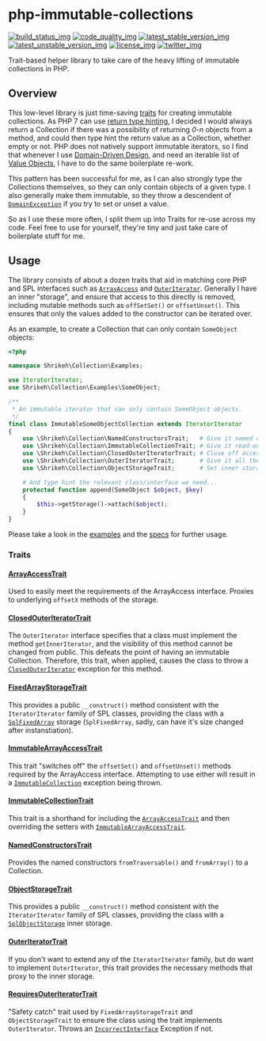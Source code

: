 # php-immutable-collections
[![build_status_img]][build_status_travis]
[![code_quality_img]][code_quality]
[![latest_stable_version_img]][latest_stable_version]
[![latest_unstable_version_img]][latest_unstable_version]
[![license_img]][license]
[![twitter_img]][twitter]

Trait-based helper library to take care of the heavy lifting of immutable collections in PHP.

## Overview

This low-level library is just time-saving [traits][] for creating immutable collections. As PHP 7 can use [return type hinting][php7_returning_values], I decided I would always return a Collection if there was a possibility of returning _0-n_ objects from a method, and could then type hint the return value as a Collection, whether empty or not. PHP does not natively support immutable iterators, so I find that whenever I use [Domain-Driven Design][ddd], and need an iterable list of [Value Objects][value_objects], I have to do the same boilerplate re-work.

This pattern has been successful for me, as I can also strongly type the Collections themselves, so they can only contain objects of a given type. I also generally make them immutable, so they throw a descendent of [`DomainException`][domainexception] if you try to set or unset a value.

So as I use these more often, I split them up into Traits for re-use across my code. Feel free to use for yourself, they're tiny and just take care of boilerplate stuff for me.

## Usage
The library consists of about a dozen traits that aid in matching core PHP and SPL interfaces such as [`ArrayAccess`][arrayaccess] and [`OuterIterator`][outeriterator]. Generally I have an inner "storage", and ensure that access to this directly is removed, including mutable methods such as `offSetSet()` or `offsetUnset()`. This ensures that only the values added to the constructor can be iterated over.

As an example, to create a Collection that can only contain `SomeObject` objects:
```php
<?php

namespace Shrikeh\Collection\Examples;

use IteratorIterator;
use Shrikeh\Collection\Examples\SomeObject;

/**
 * An immutable iterator that can only contain SomeObject objects.
 */
final class ImmutableSomeObjectCollection extends IteratorIterator
{
    use \Shrikeh\Collection\NamedConstructorsTrait;   # Give it named constructors
    use \Shrikeh\Collection\ImmutableCollectionTrait; # Give it read-only array access
    use \Shrikeh\Collection\ClosedOuterIteratorTrait; # Close off access to the inner iterator
    use \Shrikeh\Collection\OuterIteratorTrait;       # Give it all the standard read access methods
    use \Shrikeh\Collection\ObjectStorageTrait;       # Set inner storage to SplObjectStorage

    # And type hint the relevant class/interface we need...
    protected function append(SomeObject $object, $key)
    {
        $this->getStorage()->attach($object);
    }
}

```

Please take a look in the [examples] and the [specs] for further usage.

### Traits


#### [ArrayAccessTrait]
Used to easily meet the requirements of the ArrayAccess interface. Proxies to underlying `offsetX` methods of the storage.

#### [ClosedOuterIteratorTrait]
The `OuterIterator` interface specifies that a class must implement the method `getInnerIterator`, and the visibility of this method cannot be changed from public. This defeats the point of having an immutable Collection. Therefore, this trait, when applied, causes the class to throw a [`ClosedOuterIterator`][ClosedOuterIterator] exception for this method.

#### [FixedArrayStorageTrait]

This provides a public `__construct()` method consistent with the `IteratorIterator` family of SPL classes, providing the class with a [`SplFixedArray`][SplFixedArray] storage (`SplFixedArray`, sadly, can have it's size changed after instanstiation).


#### [ImmutableArrayAccessTrait]

This trait "switches off" the `offsetSet()` and `offsetUnset()` methods required by the ArrayAccess interface. Attempting to use either will result in a [`ImmutableCollection`][ImmutableCollection] exception being thrown.

#### [ImmutableCollectionTrait]

This trait is a shorthand for including the [`ArrayAccessTrait`][ArrayAccessTrait] and then overriding the setters with [`ImmutableArrayAccessTrait`][ImmutableArrayAccessTrait].

#### [NamedConstructorsTrait]
Provides the named constructors `fromTraversable()` and `fromArray()` to a Collection.

#### [ObjectStorageTrait]
This provides a public `__construct()` method consistent with the `IteratorIterator` family of SPL classes, providing the class with a [`SplObjectStorage`][SplObjectStorage] inner storage.

#### [OuterIteratorTrait]
If you don't want to extend any of the `IteratorIterator` family, but do want to implement `OuterIterator`, this trait provides the necessary methods that proxy to the inner storage.

#### [RequiresOuterIteratorTrait]
"Safety catch" trait used by `FixedArrayStorageTrait` and `ObjectStorageTrait` to ensure the class using the trait implements `OuterIterator`. Throws an [`IncorrectInterface`][IncorrectInterface] Exception if not.

[build_status_img]: https://img.shields.io/travis/shrikeh/php-immutable-collections.svg "Build Status"
[build_status_travis]: https://travis-ci.org/shrikeh/php-immutable-collections

[code_quality]: https://scrutinizer-ci.com/g/shrikeh/php-immutable-collections/?branch=master
[code_quality_img]: https://img.shields.io/scrutinizer/g/shrikeh/php-immutable-collections.svg "Scrutinizer Code Quality"

[latest_stable_version_img]: https://img.shields.io/packagist/v/shrikeh/collections.svg "Latest Stable Version"
[latest_stable_version]: https://packagist.org/packages/shrikeh/collections "Latest Stable Version"

[latest_unstable_version_img]: https://img.shields.io/packagist/vpre/shrikeh/collections.svg "Latest Unstable Version"
[latest_unstable_version]: https://packagist.org/packages/shrikeh/collections "Latest Unstable Version"

[license_img]: https://img.shields.io/packagist/l/shrikeh/collections.svg "License"
[license]: https://packagist.org/packages/shrikeh/collections

[twitter_img]: https://img.shields.io/badge/twitter-%40shrikeh-blue.svg "@shrikeh on Twitter"
[twitter]: https://twitter.com/shrikeh

[traits]: http://php.net/manual/en/language.oop5.traits.php "Link to traits overview in PHP 5.4"
[php7_returning_values]: http://php.net/manual/en/functions.returning-values.php "PHP 7 Returning Values"
[ddd]: https://en.wikipedia.org/wiki/Domain-driven_design "Domain driven design definition"
[value_objects]: https://en.wikipedia.org/wiki/Value_object "Value Objects definition"
[domainexception]: http://php.net/manual/en/class.domainexception.php "PHP Domain Exception documentation"
[arrayaccess]: http://php.net/manual/en/class.arrayaccess.php "The ArrayAccess interface"
[outeriterator]: http://php.net/manual/en/class.outeriterator.php "The OuterIterator interface"

[examples]: https://github.com/shrikeh/php-immutable-collections/tree/master/examples "Link to examples in master"

[specs]: https://github.com/shrikeh/php-immutable-collections/tree/master/spec "Link to specs in master"

[ArrayAccessTrait]: https://github.com/shrikeh/php-immutable-collections/blob/master/src/ArrayAccessTrait.php "Link to file in master"

[ClosedOuterIteratorTrait]: https://github.com/shrikeh/php-immutable-collections/blob/master/src/ClosedOuterIteratorTrait.php "Link to file in master"

[ClosedOuterIterator]: https://github.com/shrikeh/php-immutable-collections/blob/master/src/Exception/ClosedOuterIterator.php "Link to file in master"

[FixedArrayStorageTrait]: https://github.com/shrikeh/php-immutable-collections/blob/master/src/FixedArrayStorageTrait.php "Link to file in master"

[SplFixedArray]: http://php.net/manual/en/class.splfixedarray.php "SplFixedArray class"

[ImmutableArrayAccessTrait]: https://github.com/shrikeh/php-immutable-collections/blob/master/src/ImmutableArrayAccessTrait.php "Link to file in master"

[ImmutableCollection]: https://github.com/shrikeh/php-immutable-collections/blob/master/src/Exception/ImmutableCollection.php "Link to file in master"

[ImmutableCollectionTrait]: https://github.com/shrikeh/php-immutable-collections/blob/master/src/ImmutableCollectionTrait.php "Link to file in master"

[NamedConstructorsTrait]: https://github.com/shrikeh/php-immutable-collections/blob/master/src/NamedConstructorsTrait.php "Link to file in master"

[ObjectStorageTrait]: https://github.com/shrikeh/php-immutable-collections/blob/master/src/ObjectStorageTrait.php "Link to file in master"

[SplObjectStorage]: http://php.net/manual/en/class.splobjectstorage.php "SplObjectStorage documentation"

[OuterIteratorTrait]: https://github.com/shrikeh/php-immutable-collections/blob/master/src/OuterIteratorTrait.php "Link to file in master"

[RequiresOuterIteratorTrait]: https://github.com/shrikeh/php-immutable-collections/blob/master/src/RequiresOuterIteratorTrait.php "Link to file in master"

[IncorrectInterface]: https://github.com/shrikeh/php-immutable-collections/blob/master/src/Exception/IncorrectInterface.php "Link to file in master"
